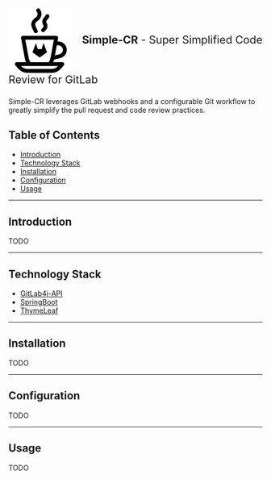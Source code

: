 <p style="font-size: 16pt;"><img src="./images/gitlab4j-128x128.png" valign=middle>&nbsp;&nbsp;&nbsp;<strong>Simple-CR</strong> - Super Simplified Code Review for GitLab</p>

Simple-CR leverages GitLab webhooks and a configurable Git workflow to greatly simplify the pull request and code review practices.

## Table of Contents
* [Introduction](#introduction)<br/>
* [Technology Stack](#technology-stack)<br/>
* [Installation](#installation)<br/>
* [Configuration](#configuration)<br/>
* [Usage](#usage)<br/>

---
## Introduction
TODO

---
## Technology Stack
* [GitLab4j-API](https://github.com/gitlab4j/gitlab4j-api)
* [SpringBoot](https://spring.io/projects/spring-boot)
* [ThymeLeaf](https://www.thymeleaf.org/)

---
## Installation
TODO  

---
## Configuration
TODO

---
## Usage
TODO


